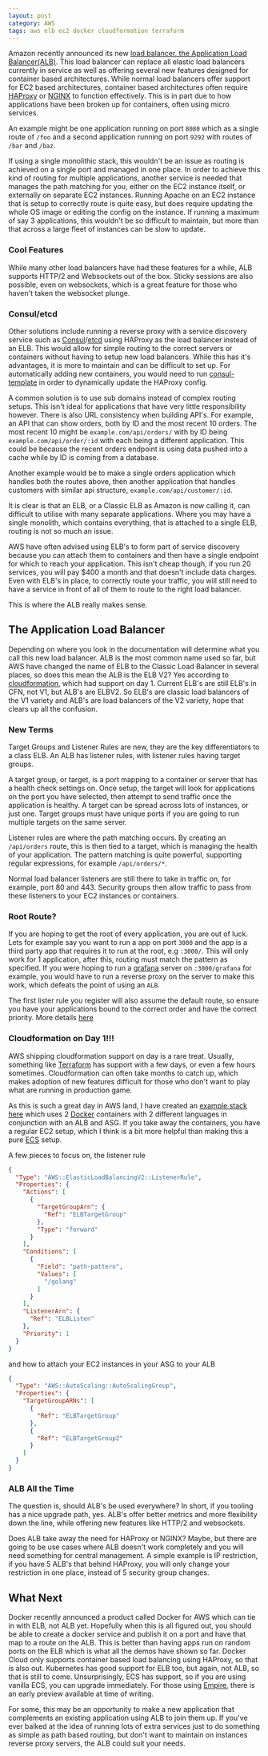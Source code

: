 ```yaml
---
layout: post
category: AWS
tags: aws elb ec2 docker cloudformation terraform
---
```


Amazon recently announced its new [load balancer, the Application Load Balancer(ALB)](https://aws.amazon.com/blogs/aws/new-aws-application-load-balancer/).  This load balancer can replace all elastic load balancers currently in service as well as offering several new features designed for container based architectures.  While normal load balancers offer support for EC2 based architectures, container based architectures often require [HAProxy](http://www.haproxy.org/) or [NGINX](https://www.nginx.com/) to function effectively.  This is in part due to how applications have been broken up for containers, often using micro services.  

An example might be one application running on port `8080` which as a single route of `/foo` and a second application running on port `9292` with routes of `/bar` and `/baz`.  

If using a single monolithic stack, this wouldn't be an issue as routing is achieved on a single port and managed in one place.  In order to achieve this kind of routing for multiple applications, another service is needed that manages the path matching for you, either on the EC2 instance itself, or externally on separate EC2 instances.  Running Apache on an EC2 instance that is setup to correctly route is quite easy, but does require updating the whole OS image or editing the config on the instance.  If running a maximum of say 3 applications, this wouldn't be so difficult to maintain, but more than that across a large fleet of instances can be slow to update.

### Cool Features
While many other load balancers have had these features for a while, ALB supports HTTP/2 and Websockets out of the box.  Sticky sessions are also possible, even on websockets, which is a great feature for those who haven't taken the websocket plunge.


### Consul/etcd
Other solutions include running a reverse proxy with a service discovery service such as [Consul](https://www.consul.io/)/[etcd](https://coreos.com/etcd/) using HAProxy as the load balancer instead of an ELB.  This would allow for simple routing to the correct servers or containers without having to setup new load balancers.  While this has it's advantages, it is more to maintain and can be difficult to set up.  For automatically adding new containers, you would need to run [consul-template](https://github.com/hashicorp/consul-template) in order to dynamically update the HAProxy config.

A common solution is to use sub domains instead of complex routing setups.  This isn't ideal for applications that have very little responsibility however.  There is also URL consistency when building API's.  For example, an API that can show orders, both by ID and the most recent 10 orders.  The most recent 10 might be `example.com/api/orders/` with by ID being `example.com/api/order/:id` with each being a different application.  This could be because the recent orders endpoint is using data pushed into a cache while by ID is coming from a database.  

Another example would be to make a single orders application which handles both the routes above, then another application that handles customers with similar api structure, `example.com/api/customer/:id`.

It is clear is that an ELB, or a Classic ELB as Amazon is now calling it, can difficult to utilise with many separate applications.  Where you may have a single monolith, which contains everything, that is attached to a single ELB, routing is not so much an issue.

AWS have often advised using ELB's to form part of service discovery because you can attach them to containers and then have a single endpoint for which to reach your application.  This isn't cheap though, if you run 20 services, you will pay $400 a month and that doesn't include data charges.  Even with ELB's in place, to correctly route your traffic, you will still need to have a service in front of all of them to route to the right load balancer.

This is where the ALB really makes sense.

## The Application Load Balancer

Depending on where you look in the documentation will determine what you call this new load balancer.  ALB is the most common name used so far, but AWS have changed the name of ELB to the Classic Load Balancer in several places, so does this mean the ALB is the ELB V2?  Yes according to [cloudformation](https://aws.amazon.com/cloudformation/), which had support on day 1.  Current ELB's are still ELB's in CFN, not V1, but ALB's are ELBV2.  So ELB's are classic load balancers of the V1 variety and ALB's are load balancers of the V2 variety, hope that clears up all the confusion.

### New Terms

Target Groups and Listener Rules are new, they are the key differentiators to a class ELB.  An ALB has listener rules, with listener rules having target groups.

A target group, or target, is a port mapping to a container or server that has a health check settings on.  Once setup, the target will look for applications on the port you have selected, then attempt to send traffic once the application is healthy.  A target can be spread across lots of instances, or just one.  Target groups must have unique ports if you are going to run multiple targets on the same server.

Listener rules are where the path matching occurs.  By creating an `/api/orders` route, this is then tied to a target, which is managing the health of your application.  The pattern matching is quite powerful, supporting regular expressions, for example `/api/orders/*`.

Normal load balancer listeners are still there to take in traffic on, for example, port 80 and 443.  Security groups then allow traffic to pass from these listeners to your EC2 instances or containers.

### Root Route?

If you are hoping to get the root of every application, you are out of luck. Lets for example say you want to run a app on port `3000` and the app is a third party app that requires it to run at the root, e.g `:3000/`.  This will only work for 1 application, after this, routing must match the pattern as specified.  If you were hoping to run a [grafana](http://grafana.org/) server on `:3000/grafana` for example, you would have to run a reverse proxy on the server to make this work, which defeats the point of using an `ALB`.

The first lister rule you register will also assume the default route, so ensure you have your applications bound to the correct order and have the correct priority.  More details [here](http://docs.aws.amazon.com/elasticloadbalancing/latest/application/listener-update-rules.html)

### Cloudformation on Day 1!!!

AWS shipping cloudformation support on day is a rare treat.  Usually, something like [Terraform](https://www.terraform.io/) has support with a few days, or even a few hours sometimes.  Cloudformation can often take months to catch up, which makes adoption of new features difficult for those who don't want to play what are running in production game.  

As this is such a great day in AWS land, I have created an [example stack here](https://github.com/DaveBlooman/alb-example) which uses 2 [Docker](https://www.docker.com/) containers with 2 different languages in conjunction with an ALB and ASG.  If you take away the containers, you have a regular EC2 setup, which I think is a bit more helpful than making this a pure [ECS](https://aws.amazon.com/ecs/getting-started/) setup.   

A few pieces to focus on, the listener rule

```json
{
  "Type": "AWS::ElasticLoadBalancingV2::ListenerRule",
  "Properties": {
    "Actions": [
      {
        "TargetGroupArn": {
          "Ref": "ELBTargetGroup"
        },
        "Type": "forward"
      }
    ],
    "Conditions": [
      {
        "Field": "path-pattern",
        "Values": [
          "/golang"
        ]
      }
    ],
    "ListenerArn": {
      "Ref": "ELBListen"
    },
    "Priority": 1
  }
}
```

and how to attach your EC2 instances in your ASG to your ALB

```json
{
  "Type": "AWS::AutoScaling::AutoScalingGroup",
  "Properties": {
    "TargetGroupARNs": [
      {
        "Ref": "ELBTargetGroup"
      },
      {
        "Ref": "ELBTargetGroup2"
      }
    ]
  }
}
```

### ALB All the Time

The question is, should ALB's be used everywhere?  In short, if you tooling has a nice upgrade path, yes.  ALB's offer better metrics and more flexibility down the line, while offering new features like HTTP/2 and websockets.  

Does ALB take away the need for HAProxy or NGINX?  Maybe, but there are going to be use cases where ALB doesn't work completely and you will need something for central management.  A simple example is IP restriction, if you have 5 ALB's that behind HAProxy, you will only change your restriction in one place, instead of 5 security group changes.  

## What Next

Docker recently announced a product called Docker for AWS which can tie in with ELB, not ALB yet.  Hopefully when this is all figured out, you should be able to create a docker service and publish it on a port and have that map to a route on the ALB.  This is better than having apps run on random ports on the ELB which is what all the demos have shown so far.  Docker Cloud only supports container based load balancing using HAProxy, so that is also out.  Kubernetes has good support for ELB too, but again, not ALB, so that is still to come.  Unsurprisingly, ECS has support, so if you are using vanilla ECS, you can upgrade immediately.  For those using [Empire](https://github.com/remind101/empire), there is an early preview available at time of writing.  

For some, this may be an opportunity to make a new application that complements an existing application using ALB to join them up.  If you've ever balked at the idea of running lots of extra services just to do something as simple as path based routing, but don't want to maintain on instances reverse proxy servers, the ALB could suit your needs.
